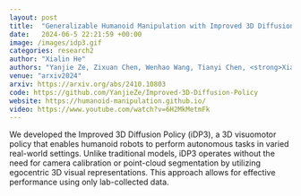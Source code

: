 ```yaml
---
layout: post
title:  "Generalizable Humanoid Manipulation with Improved 3D Diffusion Policies"
date:   2024-06-5 22:21:59 +00:00
image: /images/idp3.gif
categories: research2
author: "Xialin He"
authors: "Yanjie Ze, Zixuan Chen, Wenhao Wang, Tianyi Chen, <strong>Xialin He</strong>, Ying Yuan, Xue Bin Peng, Jiajun Wu"
venue: "arxiv2024"
arxiv: https://arxiv.org/abs/2410.10803
code: https://github.com/YanjieZe/Improved-3D-Diffusion-Policy
website: https://humanoid-manipulation.github.io/
video: https://www.youtube.com/watch?v=6H2MkMetmFk
---
```

We developed the Improved 3D Diffusion Policy (iDP3), a 3D visuomotor policy that enables humanoid robots to perform autonomous tasks in varied real-world settings. Unlike traditional models, iDP3 operates without the need for camera calibration or point-cloud segmentation by utilizing egocentric 3D visual representations. This approach allows for effective performance using only lab-collected data.
